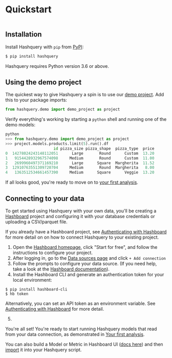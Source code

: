 # Quickstart

```{include} /_fragments/alpha_notice.md

```

## Installation

Install Hashquery with `pip` from [PyPI](https://pypi.org/project/hashquery/):

```bash
$ pip install hashquery
```

Hashquery requires Python version 3.6 or above.

## Using the demo project

The quickest way to give Hashquery a spin is to use our [demo project](https://demo.hashboard.com/app?p=csLQWKcT8s3mj-uJ). Add this to your package imports:

```python
from hashquery.demo import demo_project as project
```

Verify everything's working by starting a `python` shell and running one of the demo models:

```python
python
>>> from hashquery.demo import demo_project as project
>>> project.models.products.limit(5).run().df
                     id pizza_size pizza_shape  pizza_type  price
0  14278024243148112051      Large       Round      Custom  13.20
1   9154428932967574098     Medium       Round      Custom  11.00
2   2699960497371169210      Large      Square  Margherita  11.52
3  12910763551309720704     Medium       Round  Margherita   8.00
4   1363512534661457390     Medium      Square      Veggie  13.20
```

If all looks good, you're ready to move on to [your first analysis](./2_first_analysis.md).

## Connecting to your data

To get started using Hashquery with your own data, you'll be creating a <a href="https://.hashboard.com" target="_blank">Hashboard</a> project and configuring it with your database credentials or
uploading a CSV/parquet file.

If you already have a Hashboard project, see [Authenticating with Hashboard](./3_authentication.md) for more detail on
on how to connect Hashquery to your existing project.

1. Open the <a href="https://hashboard.com" target="_blank">Hashboard homepage</a>, click "Start for free", and follow the instructions to configure your project.
2. After logging in, go to the <a href="https://hashboard.com/app/p/data-sources" target="_blank">Data sources page</a> and click `+ Add connection`
3. Follow the prompts to configure your data source. (If you need help, take a look at the <a href="https://docs.hashboard.com/docs/database-connections" target="_blank">Hashboard documentation</a>).
4. Install the Hashboard CLI and generate an authentication token for your local environment:
```
$ pip install hashboard-cli
$ hb token
```
Alternatively, you can set an API token as an environment variable. See [Authenticating with Hashboard](./3_authentication.md) for more detail.

5. ```{include} /_fragments/quickstart_smoke_test.md

   ```

You're all set! You're ready to start running Hashquery models that read from your data connection, as demonstrated in [Your first analysis](./2_first_analysis.md).

You can also build a Model or Metric in Hashboard UI (<a href="https://docs.hashboard.com/docs/data-modeling/add-data-model" target="_blank">docs here</a>) and then <a href="../hashboard_intg/0_import.html">import</a> it into your Hashquery script.

